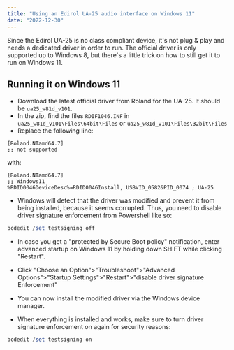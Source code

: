 ```yaml
---
title: "Using an Edirol UA-25 audio interface on Windows 11"
date: "2022-12-30"
---
```


Since the Edirol UA-25 is no class compliant device, it's not plug & play and needs a dedicated driver in order to run. The official driver is only supported up to Windows 8, but there's a little trick on how to still get it to run on Windows 11.

## Running it on Windows 11

* Download the latest official driver from Roland for the UA-25. It should be `ua25_w81d_v101`.
* In the zip, find the files `RDIF1046.INF` in `ua25_w81d_v101\Files\64bit\Files` or `ua25_w81d_v101\Files\32bit\Files`
* Replace the following line:
```
[Roland.NTamd64.7]
;; not supported
```

with:
```
[Roland.NTamd64.7]
;; Windows11
%RDID0046DeviceDesc%=RDID0046Install, USBVID_0582&PID_0074 ; UA-25
```

* Windows will detect that the driver was modified and prevent it from being installed, because it seems corrupted. Thus, you need to disable driver signature enforcement from Powershell like so:

```powershell
bcdedit /set testsigning off
```

* In case you get a "protected by Secure Boot policy" notification, enter advanced startup on Windows 11 by holding down SHIFT while clicking "Restart".
* Click "Choose an Option">"Troubleshoot">"Advanced Options">"Startup Settings">"Restart">"disable driver signature Enforcement"

* You can now install the modified driver via the Windows device manager.

* When everything is installed and works, make sure to turn driver signature enforcement on again for security reasons:
```powershell
bcdedit /set testsigning on
```

